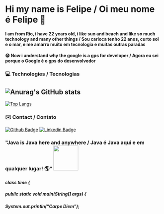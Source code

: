 # Hi my name is Felipe / Oi meu nome é Felipe 🤙
#### I am from Rio, i have 22 years old, i like sun and beach and like so much technology and many other things / Sou carioca tenho 22 anos, curto sol e o mar, e me amarro muito em tecnologia e muitas outras paradas

#### :grin: Now i understand why the google is a gps for developer / Agora eu sei porque o Google é o gps do desenvolvedor  

### 💻 Technologies / Tecnologias  

## ![Anurag's GitHub stats](https://github-readme-stats.vercel.app/api?username=felipecarvalhobarr&show_icons=true&theme=algolia)
[![Top Langs](https://github-readme-stats.vercel.app/api/top-langs/?username=felipecarvalhobarr&layout=compact&theme=algolia)](https://github.com/anuraghazra/github-readme-stats)

### ✉️ Contact / Contato

[![Github Badge](https://img.shields.io/badge/GitHub-100000?style=for-the-badge&logo=github&logoColor=white&link=https://github.com/felipecarvalhobarr)](https://github.com/felipecarvalhobarr) 
[![Linkedin Badge](https://img.shields.io/badge/LinkedIn-0077B5?style=for-the-badge&logo=linkedin&logoColor=white&link=https://www.linkedin.com/in/felipecarvbarr/)](https://www.linkedin.com/in/felipecarvbarr/)

### "Java is Java here and anywhere / Java é Java aqui e em qualquer lugar! :earth_americas:" <img src="https://user-images.githubusercontent.com/89545100/134685961-eb4c293b-c48b-48be-927e-f872430ca658.gif" width="80" height="80" /> 

#### ***class time {***
#####  ***public static void main(String[] args) {***
#####           ***System.out.println("Carpe Diem");***

